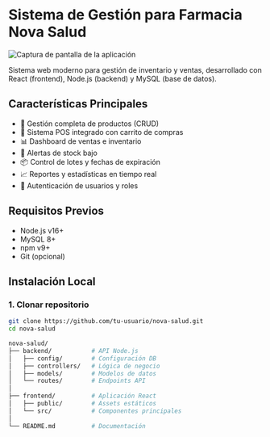 # Sistema de Gestión para Farmacia Nova Salud

![Captura de pantalla de la aplicación](screenshot.png)

Sistema web moderno para gestión de inventario y ventas, desarrollado con React (frontend), Node.js (backend) y MySQL (base de datos).

## Características Principales

- 🧪 Gestión completa de productos (CRUD)
- 🧾 Sistema POS integrado con carrito de compras
- 📊 Dashboard de ventas e inventario
- 🔔 Alertas de stock bajo
- 📦 Control de lotes y fechas de expiración
- 📈 Reportes y estadísticas en tiempo real
- 🔐 Autenticación de usuarios y roles

## Requisitos Previos

- Node.js v16+
- MySQL 8+
- npm v9+
- Git (opcional)

## Instalación Local

### 1. Clonar repositorio
```bash
git clone https://github.com/tu-usuario/nova-salud.git
cd nova-salud

nova-salud/
├── backend/           # API Node.js
│   ├── config/        # Configuración DB
│   ├── controllers/   # Lógica de negocio
│   ├── models/        # Modelos de datos
│   └── routes/        # Endpoints API
│
├── frontend/          # Aplicación React
│   ├── public/        # Assets estáticos
│   └── src/           # Componentes principales
│
└── README.md          # Documentación